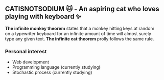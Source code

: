 ## CATISNOTSODIUM 🐱 - An aspiring cat who loves playing with keyboard ✨
**The infinite monkey theorem** states that a monkey hitting keys at random on a typewriter keyboard for an infinite amount of time will almost surely type any given text. **The infinite cat theorem** prolly follows the same rule. 
### Personal interest 
- Web development 
- Programming language (currently studying)
- Stochastic process (currently studying)

